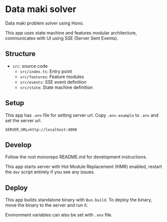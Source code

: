 # Data maki solver

Data maki problem solver using Hono.

This app uses state machine and features modular architecture, communicates with UI using SSE (Server Sent Events).

## Structure

- `src`: source code
  - `src/index.ts`: Entry point
  - `src/features`: Feature modules
  - `src/events`: SSE event definition
  - `src/state`: State machine definition

## Setup

This app has `.env` file for setting server url.
Copy `.env.example` to `.env` and set the server url.

```
SERVER_URL=http://localhost:4000
```

## Develop

Follow the root monorepo README.md for development instructions.

This app starts server with Hot Module Replacement (HMR) enabled, restart the `dev` script entirely if you see any issues.

## Deploy

This app builds standalone binary with `Bun.build`. To deploy the binary, move the binary to the server and run it.

Environment variables can also be set with `.env` file.
